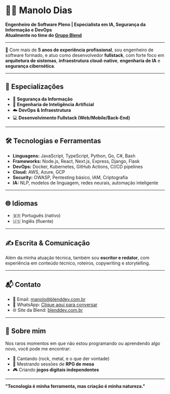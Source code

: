 # 👨‍💻 Manolo Dias

**Engenheiro de Software Pleno | Especialista em IA, Segurança da Informação e DevOps**  
**Atualmente no time do [Grupo Blend](https://blenddev.com.br/)**

---

💼 Com mais de **5 anos de experiência profissional**, sou engenheiro de software formado, e atuo como desenvolvedor **fullstack**, com forte foco em **arquitetura de sistemas**, **infraestrutura cloud-native**, **engenharia de IA** e **segurança cibernética**.

---

## 🧠 Especializações

- 🔐 **Segurança da Informação**
- 🤖 **Engenharia de Inteligência Artificial**
- ☁️ **DevOps & Infraestrutura**
- 💻 **Desenvolvimento Fullstack (Web/Mobile/Back-End)**

---

## 🛠️ Tecnologias e Ferramentas

- **Linguagens:** JavaScript, TypeScript, Python, Go, C#, Bash
- **Frameworks:** Node.js, React, Next.js, Express, Django, Flask
- **DevOps:** Docker, Kubernetes, GitHub Actions, CI/CD pipelines
- **Cloud:** AWS, Azure, GCP
- **Security:** OWASP, Pentesting básico, IAM, Criptografia
- **IA:** NLP, modelos de linguagem, redes neurais, automação inteligente

---

## 🌐 Idiomas

- 🇧🇷 Português (nativo)  
- 🇺🇸 Inglês (fluente)

---

## ✍️ Escrita & Comunicação

Além da minha atuação técnica, também sou **escritor e redator**, com experiência em conteúdo técnico, roteiros, copywriting e storytelling.

---

## 📬 Contato

- 📧 Email: [manolo@blenddev.com.br](mailto:manolo@blenddev.com.br)  
- 💬 WhatsApp: [Clique aqui para conversar](https://wa.me/5521968899448)  
- 🌐 Site da Blend: [blenddev.com.br](https://blenddev.com.br)

---

## 🎲 Sobre mim

Nos raros momentos em que não estou programando ou aprendendo algo novo, você pode me encontrar:

- 🎤 Cantando (rock, metal, e o que der vontade)
- 🐉 Mestrando sessões de **RPG de mesa**
- 🎮 Criando **jogos digitais independentes**

---

**"Tecnologia é minha ferramenta, mas criação é minha natureza."**

